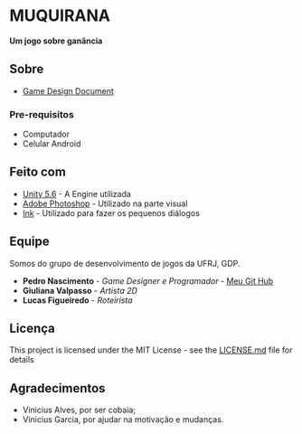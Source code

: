 # MUQUIRANA

**Um jogo sobre ganância**

## Sobre

* [Game Design Document](https://docs.google.com/document/d/19qIG8ZQhCqEz2lSIbLptkZsmMBZ0IUgL_RFRfqSNMPM/edit?usp=sharing)

### Pre-requisitos

* Computador
* Celular Android

## Feito com

* [Unity 5.6](https://unity3d.com/) - A Engine utilizada
* [Adobe Photoshop](http://www.adobe.com/br/products/photoshop.html?promoid=PC1PQQ5T&mv=other) - Utilizado na parte visual
* [Ink](http://www.inklestudios.com/ink/) - Utilizado para fazer os pequenos diálogos

## Equipe
Somos do grupo de desenvolvimento de jogos da UFRJ, GDP.
* **Pedro Nascimento** - *Game Designer e Programador* - [Meu Git Hub](https://github.com/TanookiVerde)
* **Giuliana Valpasso** - *Artista 2D*
* **Lucas Figueiredo** - *Roteirista*

## Licença

This project is licensed under the MIT License - see the [LICENSE.md](LICENSE.md) file for details

## Agradecimentos

* Vinicius Alves, por ser cobaia;
* Vinicius Garcia, por ajudar na motivação e mudanças.

